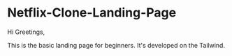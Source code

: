# Netflix-Clone-Landing-Page
Hi Greetings,

This is the basic landing page for beginners. It's developed on the Tailwind. 
